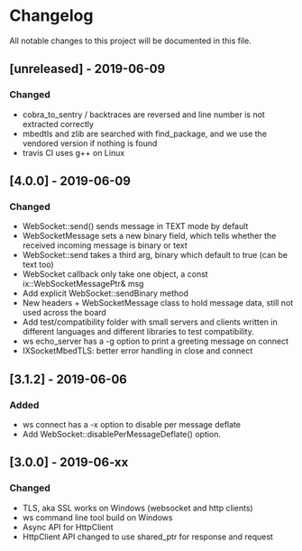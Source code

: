 # Changelog
All notable changes to this project will be documented in this file.

## [unreleased] - 2019-06-09
### Changed
- cobra_to_sentry / backtraces are reversed and line number is not extracted correctly
- mbedtls and zlib are searched with find_package, and we use the vendored version if nothing is found
- travis CI uses g++ on Linux

## [4.0.0] - 2019-06-09
### Changed
- WebSocket::send() sends message in TEXT mode by default
- WebSocketMessage sets a new binary field, which tells whether the received incoming message is binary or text
- WebSocket::send takes a third arg, binary which default to true (can be text too)
- WebSocket callback only take one object, a const ix::WebSocketMessagePtr& msg
- Add explicit WebSocket::sendBinary method
- New headers + WebSocketMessage class to hold message data, still not used across the board
- Add test/compatibility folder with small servers and clients written in different languages and different libraries to test compatibility.
- ws echo_server has a -g option to print a greeting message on connect
- IXSocketMbedTLS: better error handling in close and connect

## [3.1.2] - 2019-06-06
### Added
- ws connect has a -x option to disable per message deflate
- Add WebSocket::disablePerMessageDeflate() option.

## [3.0.0] - 2019-06-xx
### Changed
- TLS, aka SSL works on Windows (websocket and http clients)
- ws command line tool build on Windows
- Async API for HttpClient
- HttpClient API changed to use shared_ptr for response and request

